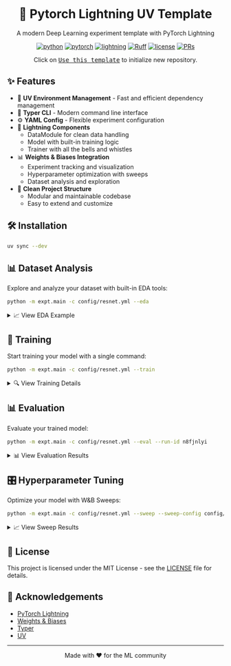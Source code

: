 <div align="center">

# 🧪 Pytorch Lightning UV Template

A modern Deep Learning experiment template with PyTorch Lightning

[![python](https://img.shields.io/badge/-Python_3.10_%7C_3.11_%7C_3.12-blue?logo=python&logoColor=white)](https://www.python.org/downloads/release/python-310/)
[![pytorch](https://img.shields.io/badge/PyTorch_2.5+-ee4c2c?logo=pytorch&logoColor=white)](https://pytorch.org/get-started/locally/)
[![lightning](https://img.shields.io/badge/-Lightning_2.5+-792ee5?logo=pytorchlightning&logoColor=white)](https://lightning.ai/)
[![Ruff](https://img.shields.io/endpoint?url=https://raw.githubusercontent.com/astral-sh/ruff/main/assets/badge/v2.json)](https://github.com/astral-sh/ruff)
[![license](https://img.shields.io/badge/License-MIT-green.svg?labelColor=gray)](https://github.com/ashleve/lightning-hydra-template#license)
[![PRs](https://img.shields.io/badge/PRs-welcome-brightgreen.svg)](https://github.com/AtticusZeller/Pytorch-Lightning-uv/pulls)

Click on [<kbd>Use this template</kbd>](https://github.com/AtticusZeller/Pytorch-Lightning-uv/generate) to initialize new repository.

</div>

## ✨ Features

* 🚀 **UV Environment Management** - Fast and efficient dependency management
* 🎯 **Typer CLI** - Modern command line interface
* ⚙️ **YAML Config** - Flexible experiment configuration
* 🔋 **Lightning Components**
  + DataModule for clean data handling
  + Model with built-in training logic
  + Trainer with all the bells and whistles
* 📊 **Weights & Biases Integration**
  + Experiment tracking and visualization
  + Hyperparameter optimization with sweeps
  + Dataset analysis and exploration
* 🎨 **Clean Project Structure**
  + Modular and maintainable codebase
  + Easy to extend and customize

## 🛠️ Installation

```bash
uv sync --dev
```

## 📊 Dataset Analysis

Explore and analyze your dataset with built-in EDA tools:

```bash
python -m expt.main -c config/resnet.yml --eda
```

<details>
<summary>📈 View EDA Example</summary>

![EDA Example](assets/eda.png)

</details>

## 🚀 Training

Start training your model with a single command:

```bash
python -m expt.main -c config/resnet.yml --train
```

<details>
<summary>🔍 View Training Details</summary>

### Configuration Overview

![Config Display](assets/config_show.png)

### Training Progress

![Training Step](assets/step.png)

### Training Summary

![Training Summary](assets/summary.png)

### W&B Dashboard

![Wandb Dashboard](assets/train.png)

</details>

## 📊 Evaluation

Evaluate your trained model:

```bash
python -m expt.main -c config/resnet.yml --eval --run-id n8fjnlyi
```

<details>
<summary>📊 View Evaluation Results</summary>

![Evaluation Results](assets/result.png)

</details>

## 🎛️ Hyperparameter Tuning

Optimize your model with W&B Sweeps:

```bash
python -m expt.main -c config/resnet.yml --sweep --sweep-config config/sweep/mlp.yml
```

<details>
<summary>📈 View Sweep Results</summary>

![Sweep Results](assets/sweep.png)

</details>

## 📝 License

This project is licensed under the MIT License - see the [LICENSE](LICENSE) file for details.

## 🙏 Acknowledgements

* [PyTorch Lightning](https://lightning.ai/)
* [Weights & Biases](https://wandb.ai/)
* [Typer](https://typer.tiangolo.com/)
* [UV](https://github.com/astral-sh/uv)

---

<div align="center">
Made with ❤️ for the ML community
</div>
